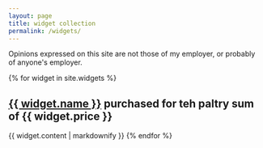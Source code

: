 ```yaml
---
layout: page
title: widget collection
permalink: /widgets/
---
```


Opinions expressed on this site are not those of my employer, or probably of
anyone's employer.

{% for widget in site.widgets %}

## [{{ widget.name }}]({{widget.url}}) purchased for teh paltry sum of {{ widget.price }}
  
  {{ widget.content | markdownify }}
{% endfor %}
